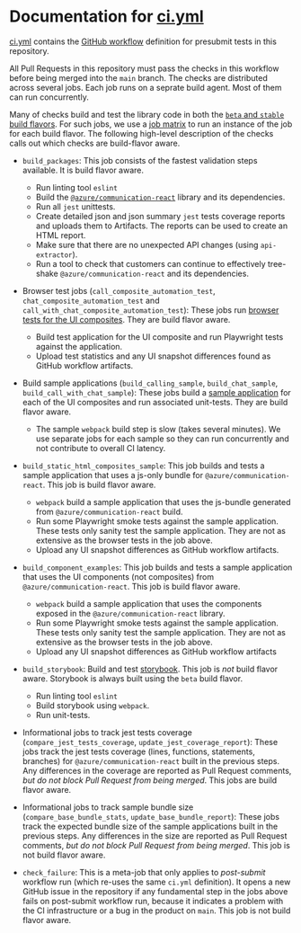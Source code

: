 # Documentation for [ci.yml](./ci.yml)

[ci.yml](./ci.yml) contains the [GitHub workflow](https://docs.github.com/en/get-started/getting-started-with-git/git-workflows) definition for presubmit tests in this repository.

All Pull Requests in this repository must pass the checks in this workflow before being merged into the `main` branch. The checks are distributed across several jobs. Each job runs on a seprate build agent. Most of them can run concurrently.

Many of checks build and test the library code in both the [`beta` and `stable` build flavors](../../docs/references/beta-only-features.md). For such jobs, we use a [job matrix](https://docs.github.com/en/actions/using-jobs/using-a-matrix-for-your-jobs) to run an instance of the job for each build flavor. The following high-level description of the checks calls out which checks are build-flavor aware.

- `build_packages`: This job consists of the fastest validation steps available. It is build flavor aware.
  - Run linting tool `eslint`
  - Build the [`@azure/communication-react`](../../packages/communication-react/) library and its dependencies.
  - Run all `jest` unittests.
  - Create detailed json and json summary `jest` tests coverage reports and uploads them to Artifacts. The reports can be used to create an HTML report.
  - Make sure that there are no unexpected API changes (using `api-extractor`).
  - Run a tool to check that customers can continue to effectively tree-shake `@azure/communication-react` and its dependencies.

- Browser test jobs (`call_composite_automation_test`, `chat_composite_automation_test` and `call_with_chat_composite_automation_test`): These jobs run [browser tests for the UI composites](../../packages/react-composites/tests/README.md). They are build flavor aware.
  - Build test application for the UI composite and run Playwright tests against the application.
  - Upload test statistics and any UI snapshot differences found as GitHub workflow artifacts.

- Build sample applications (`build_calling_sample`, `build_chat_sample`, `build_call_with_chat_sample`): These jobs build a [sample application](../../samples/) for each of the UI composites and run associated unit-tests. They are build flavor aware.
  - The sample `webpack` build step is slow (takes several minutes). We use separate jobs for each sample so they can run concurrently and not contribute to overall CI latency.

- `build_static_html_composites_sample`: This job builds and tests a sample application that uses a js-only bundle for `@azure/communication-react`. This job is build flavor aware.
  - `webpack` build a sample application that uses the js-bundle generated from `@azure/communication-react` build.
  - Run some Playwright smoke tests against the sample application. These tests only sanity test the sample application. They are not as extensive as the browser tests in the job above.
  - Upload any UI snapshot differences as GitHub workflow artifacts.

- `build_component_examples`: This job builds and tests a sample application that uses the UI components (not composites) from `@azure/communication-react`. This job is build flavor aware.
  - `webpack` build a sample application that uses the components exposed in the `@azure/communication-react` library.
  - Run some Playwright smoke tests against the sample application. These tests only sanity test the sample application. They are not as extensive as the browser tests in the job above.
  - Upload any UI snapshot differences as GitHub workflow artifacts

- `build_storybook`: Build and test [storybook](../../packages/storybook8/). This job is *not* build flavor aware. Storybook is always built using the `beta` build flavor.
  - Run linting tool `eslint`
  - Build storybook using `webpack`.
  - Run unit-tests.

- Informational jobs to track jest tests coverage (`compare_jest_tests_coverage`, `update_jest_coverage_report`): These jobs track the jest tests coverage (lines, functions, statements, branches) for `@azure/communication-react` built in the previous steps. Any differences in the coverage are reported as Pull Request comments, _but do not block Pull Request from being merged_. This jobs are build flavor aware.

- Informational jobs to track sample bundle size (`compare_base_bundle_stats`, `update_base_bundle_report`): These jobs track the expected bundle size of the sample applications built in the previous steps. Any differences in the size are reported as Pull Request comments, _but do not block Pull Request from being merged_. This job is not build flavor aware.

- `check_failure`: This is a meta-job that only applies to _post-submit_ workflow run (which re-uses the same `ci.yml` definition). It opens a new GitHub issue in the repository if any fundamental step in the jobs above fails on post-submit workflow run, because it indicates a problem with the CI infrastructure or a bug in the product on `main`. This job is not build flavor aware.
